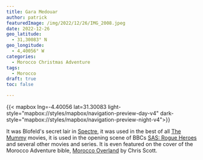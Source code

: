 ```yaml
---
title: Gara Medouar
author: patrick
featuredImage: /img/2022/12/26/IMG_2008.jpeg
date: 2022-12-26
geo_latitude:
  - 31,30083° N
geo_longitude:
  - 4,40056° W
categories:
  - Morocco Christmas Adventure
tags:
  - Morocco
draft: true
toc: false

---
```


{{< mapbox lng=-4.40056 lat=31.30083 light-style="mapbox://styles/mapbox/navigation-preview-day-v4" dark-style="mapbox://styles/mapbox/navigation-preview-night-v4">}}

It was Blofeld's secret lair in [Spectre](https://en.wikipedia.org/wiki/Spectre_(2015_film)?wprov=sfti1), it was used in the best of all [The Mummy](https://en.wikipedia.org/wiki/The_Mummy_(1999_film)?wprov=sfti1) movies, it is used in the opening scene of BBCs [SAS: Rogue Heroes](https://en.wikipedia.org/wiki/SAS:_Rogue_Heroes?wprov=sfti1) and several other movies and series. It is even featured on the cover of the Morocco Adventure bible, [Morocco Overland](https://sahara-overland.com/morocco-overland/) by Chris Scott.
